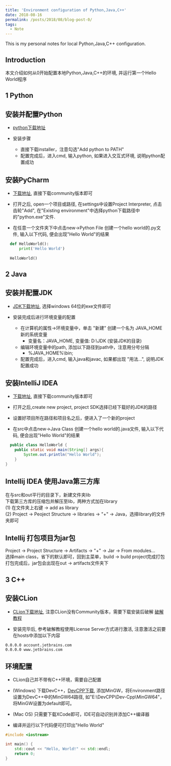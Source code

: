 ```yaml
---
title: 'Environment configuration of Python,Java,C++'
date: 2018-08-16
permalink: /posts/2018/08/blog-post-0/
tags:
  - Note
---
```


This is my personal notes for local Python,Java,C++ configuration.


Introduction
------
本文介绍如何从0开始配置本地Python,Java,C++的环境, 并运行第一个Hello World程序


1 Python
------

安装并配置Python
------
* [python下载地址](https://www.python.org/downloads/windows/)

* 安装步骤  
  * 直接下载installer，注意勾选"Add python to PATH"     
  * 配置完成后，进入cmd, 输入python, 如果进入交互式环境, 说明python配置成功

安装PyCharm
------
* [下载地址](https://www.jetbrains.com/pycharm/download), 直接下载community版本即可

* 打开之后, open一个项目或路径, 在settings中设置Project Interpreter, 点击齿轮"Add", 在"Existing environment"中选择python下载路径中的"python.exe"文件.

* 在任意一个文件夹下中点击new->Python File 创建一个hello world的.py文件, 输入以下代码, 便会出现"Hello World"的结果

```python
  def HelloWorld():
      print('Hello World')
  
  HelloWorld()
```


2 Java
------

安装并配置JDK
------
* [JDK下载地址](https://www.oracle.com/technetwork/java/javase/downloads/index.html), 选择windows 64位的exe文件即可  

* 安装完成后进行环境变量的配置  
  * 在计算机的属性->环境变量中，单击 "新建" 创建一个名为 JAVA_HOME 新的系统变量
    * 变量名：JAVA_HOME, 变量值: D:\JDK (安装JDK的目录)
  * 编辑环境变量中的path, 添加以下路径到path中，注意用分号分隔  
    * %JAVA_HOME%\bin;
  * 配置完成后，进入cmd, 输入java和javac, 如果都出现 "用法...", 说明JDK配置成功


安装IntelliJ IDEA
------
* [下载地址](https://www.jetbrains.com/idea/download/#section=windows), 直接下载community版本即可

* 打开之后,create new project, project SDK选择已经下载好的JDK的路径

* 设置好项目所在路径和项目名之后，便进入了一个新的project

* 在src中点击new->Java Class 创建一个hello world的.java文件, 输入以下代码, 便会出现"Hello World"的结果

```java
  public class HelloWorld {
    public static void main(String[] args){
        System.out.println("Hello World");
    }
}
```

Intellij IDEA 使用Java第三方库
------
在与src和out平行的目录下，新建文件夹lib  
下载第三方库的压缩包并解压至lib，两种方式加在library  
(1) 在文件夹上右键 -> add as library  
(2) Project -> Peoject Structure -> libraries -> "+" -> Java，选择library的文件夹即可  

Intellij 打包项目为jar包
------
Project -> Project Structure -> Artifacts -> "+" -> Jar -> From modules...  
选择main class，省下的默认即可，回到主菜单，build -> build project完成打包  
打包完成后，jar包会出现在out -> artifacts文件夹下  


3 C++
------

安装CLion
------
* [CLion下载地址](https://www.jetbrains.com/clion/download), 注意CLion没有Community版本，需要下载安装后破解 [破解教程](https://zhile.io/2018/08/25/jetbrains-license-server-crack.html)

* 安装完毕后, 参考破解教程使用License Server方式进行激活, 注意激活之前要在hosts中添加以下内容

```shell
0.0.0.0 account.jetbrains.com
0.0.0.0 www.jetbrains.com
```

环境配置
------
* CLion自己并不带有C++环境，需要自己配置  

* (Windows) 下载DevC++，[DevCPP下载](https://sourceforge.net/projects/orwelldevcpp/进入CLion的Settings/Build,Execution,Deployment/Toolchains), 添加MinGW，将Environment路径设置为DevC++中的MinGW64路径, 如"E:\DevCPP\Dev-Cpp\MinGW64"，将MinGW设置为default即可。  
* (Mac OS) 只需要下载XCode即可，IDE可自动识别并添加C++编译器

* 编译并运行以下代码便可打印出"Hello World"

```cpp
#include <iostream>

int main() {
    std::cout << "Hello, World!" << std::endl;
    return 0;
}
```
